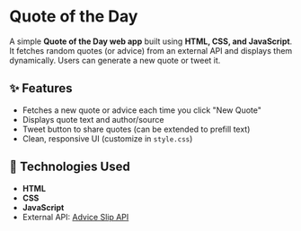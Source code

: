 # Quote of the Day

A simple **Quote of the Day web app** built using **HTML, CSS, and JavaScript**. It fetches random quotes (or advice) from an external API and displays them dynamically. Users can generate a new quote or tweet it.

## ✨ Features

- Fetches a new quote or advice each time you click "New Quote"
- Displays quote text and author/source
- Tweet button to share quotes (can be extended to prefill text)
- Clean, responsive UI (customize in `style.css`)

## 🔧 Technologies Used

- **HTML**
- **CSS**
- **JavaScript**
- External API: [Advice Slip API](https://api.adviceslip.com/)
